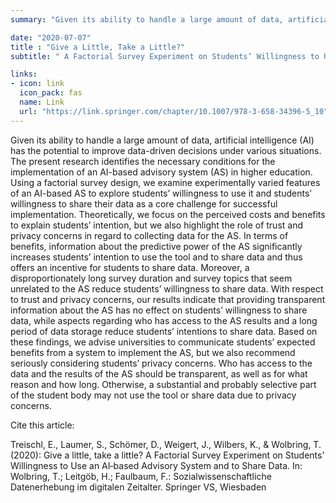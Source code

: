 ```yaml
---
summary: "Given its ability to handle a large amount of data, artificial intelligence (AI) has the potential to improve data-driven decisions under various situations. The present research identifies the necessary conditions for the implementation of an AI-based advisory system (AS) in higher education. Using a factorial survey design, we examine experimentally varied features of an AI-based AS to explore students’ willingness to use it and students’ willingness to share their data as a core challenge for successful implementation ..."

date: "2020-07-07"
title : "Give a Little, Take a Little?"
subtitle: " A Factorial Survey Experiment on Students’ Willingness to Use an AI-based Advisory System and to Share Data"

links:
- icon: link
  icon_pack: fas
  name: Link
  url: "https://link.springer.com/chapter/10.1007/978-3-658-34396-5_10"
---
```





Given its ability to handle a large amount of data, artificial intelligence (AI) has the potential to improve data-driven decisions under various situations. The present research identifies the necessary conditions for the implementation of an AI-based advisory system (AS) in higher education. Using a factorial survey design, we examine experimentally varied features of an AI-based AS to explore students’ willingness to use it and students’ willingness to share their data as a core challenge for successful implementation. Theoretically, we focus on the perceived costs and benefits to explain students’ intention, but we also highlight the role of trust and privacy concerns in regard to collecting data for the AS. In terms of benefits, information about the predictive power of the AS significantly increases students’ intention to use the tool and to share data and thus offers an incentive for students to share data. Moreover, a disproportionately long survey duration and survey topics that seem unrelated to the AS reduce students’ willingness to share data. With respect to trust and privacy concerns, our results indicate that providing transparent information about the AS has no effect on students’ willingness to share data, while aspects regarding who has access to the AS results and a long period of data storage reduce students’ intentions to share data. Based on these findings, we advise universities to communicate students’ expected benefits from a system to implement the AS, but we also recommend seriously considering students’ privacy concerns. Who has access to the data and the results of the AS should be transparent, as well as for what reason and how long. Otherwise, a substantial and probably selective part of the student body may not use the tool or share data due to privacy concerns.

Cite this article:

Treischl, E., Laumer, S., Schömer, D., Weigert, J., Wilbers, K., & Wolbring, T. (2020): Give a little, take a little? A Factorial Survey Experiment on Students’ Willingness to Use an AI‐based Advisory System and to Share Data. In: Wolbring, T.; Leitgöb, H.; Faulbaum, F.: Sozialwissenschaftliche Datenerhebung im digitalen Zeitalter. Springer VS, Wiesbaden

